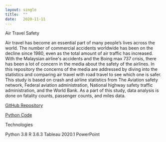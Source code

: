 ```yaml
---
layout: single
title:  ""
date:   2020-11-11
---
```


Air Travel Safety

Air travel has become an essential part of many people’s lives across the world. The number of commercial accidents worldwide has been on the decline since 1980, even as the total amount of air traffic has increased. With the Malaysian airline's accidents and the Boing max 737 crisis, there has been a lot of concern in the media about the safety of the airlines. In this repository the concerns of the media are addressed by diving into the statistics and comparing air travel with road travel to see which one is safer. This study is based on crash and airline statistics from The Aviation safety network, Federal aviation administration, National highway safety traffic administration, and the World Bank. As a part of this study, data analysis is done on fatality counts, passenger counts, and miles data.

[GitHub Repository](https://github.com/databinary/AirtravelSafety)

[Python Code](https://github.com/databinary/AirtravelSafety/blob/master/Visualization%20Project-checkpoint.ipynb)


Technologies

Python 3.8
R 3.6.3
Tableau 2020.1
PowerPoint   
